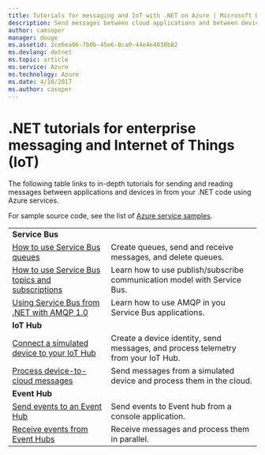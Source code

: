 ```yaml
---
title: Tutorials for messaging and IoT with .NET on Azure | Microsoft Docs
description: Send messages between cloud applications and between devices and the cloud using .NET and Azure services.
author: camsoper
manager: douge
ms.assetid: 2ce6ea06-7b0b-45e6-8ca0-44e4e4030b82
ms.devlang: dotnet
ms.topic: article
ms.service: Azure
ms.technology: Azure
ms.date: 4/10/2017
ms.author: casoper
---
```


# .NET tutorials for enterprise messaging and Internet of Things (IoT)

The following table links to in-depth tutorials for sending and reading messages between applications and devices in from your .NET code using Azure services.

For sample source code, see the list of [Azure service samples](https://azure.microsoft.com/resources/samples/?platform=dotnet).


| | |
|---|---|
| **Service Bus** | |
| [How to use Service Bus queues][1] | Create queues, send and receive messages, and delete queues. | 
| [How to use Service Bus topics and subscriptions][2] | Learn how to use publish/subscribe communication model with Service Bus.
| [Using Service Bus from .NET with AMQP 1.0][3] | Learn how to use AMQP in you Service Bus applications.
|**IoT Hub**|
| [Connect a simulated device to your IoT Hub][4] | Create a device identity, send messages, and process telemetry from your IoT Hub. |   
| [Process device-to-cloud messages][5] | Send messages from a simulated device and process them in the cloud. |
|**Event Hub**|
| [Send events to an Event Hub][6] | Send events to Event hub from a console application.
| [Receive events from Event Hubs][7] | Receive messages and process them in parallel.


[1]: /azure/service-bus-messaging/service-bus-dotnet-get-started-with-queues
[2]: /azure/service-bus-messaging/service-bus-dotnet-how-to-use-topics-subscriptions
[3]: /azure/service-bus-messaging/service-bus-amqp-dotnet
[4]: /azure/iot-hub/iot-hub-csharp-csharp-getstarted
[5]: /azure/iot-hub/iot-hub-csharp-csharp-process-d2c
[6]: /azure/event-hubs/event-hubs-dotnet-standard-getstarted-send
[7]: /azure/event-hubs/event-hubs-dotnet-standard-getstarted-receive-eph


